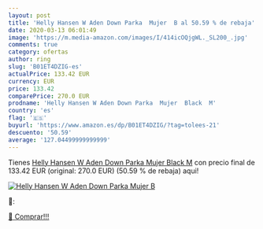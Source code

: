 ```yaml
---
layout: post
title: 'Helly Hansen W Aden Down Parka  Mujer  B al 50.59 % de rebaja'
date: 2020-03-13 06:01:49
image: 'https://m.media-amazon.com/images/I/414icOQjgWL._SL200_.jpg'
comments: true
category: ofertas
author: ring
slug: 'B01ET4DZIG-es'
actualPrice: 133.42 EUR
currency: EUR
price: 133.42
comparePrice: 270.0 EUR
prodname: 'Helly Hansen W Aden Down Parka  Mujer  Black  M'
country: 'es'
flag: '🇪🇸'
buyurl: 'https://www.amazon.es/dp/B01ET4DZIG/?tag=tolees-21'
descuento: '50.59'
average: '127.04499999999999'
---
```


Tienes [Helly Hansen W Aden Down Parka  Mujer  Black  M](https://www.amazon.es/dp/B01ET4DZIG/?tag=tolees-21) con precio final de  133.42 EUR (original: 270.0 EUR) (50.59 %  de rebaja) aqui!

[![Helly Hansen W Aden Down Parka  Mujer  B](https://m.media-amazon.com/images/I/414icOQjgWL._SL200_.jpg)](https://www.amazon.es/dp/B01ET4DZIG/?tag=tolees-21)

🔎:


[🛒 Comprar!!!](https://www.amazon.es/dp/B01ET4DZIG/?tag=tolees-21)

